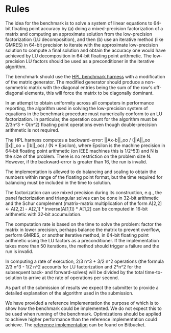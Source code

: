 
Rules
=====

The idea for the benchmark is to solve a system of linear equations to 64-bit
floating point accuracy by (a) doing a mixed-precision factorization of a matrix
and computing an approximate solution from the low-precision factorization (LU
decomposition), and then (b) use an iterative method (like GMRES) in 64-bit precision
to iterate with the approximate low-precision solution to compute a final
solution and obtain the accuracy one would have achieved by LU decomposition in
64-bit floating point arithmetic. The low-precision LU factors should be used
as a preconditioner in the iterative algorithm.

The benchmark should use the
[HPL benchmark harness](https://www.netlib.org/benchmark/hpl/) with a modification of the matrix
generator. The modified generator should produce a non-symmetric matrix with the diagonal
entries being the sum of the row's off-diagonal elements, this will force the matrix to
be diagonally dominant.

In an attempt to obtain uniformity across all computers in performance
reporting, the algorithm used in solving the low-precision system of equations
in the benchmark procedure must numerically conform to an LU factorization. In
particular, the operation count for the algorithm must be
2/3n^3 + O(n^2)
floating point operations even though double-precision arithmetic is not
required.

The HPL harness computes a backward-error:
||Ax-b\||\_oo / (||A||\_oo ||x||\_oo + ||b||\_oo) / (N * Epsilon),
where Epsilon is the machine precision in 64-bit
floating point arithmetic (on IEEE machines this is 1/2^53) and
N is the size of the problem. There is no restriction on the problem
size N. However, if the backward-error is greater than 16, the run
is invalid.

The implementation is allowed to do balancing and scaling to obtain the numbers
within range of the floating point format, but the time required for balancing
must be included in the time to solution.

The factorization can use mixed precision during its construction, e.g., the
panel factorization and triangular solves can be done in 32-bit arithmetic and
the Schur complement (matrix-matrix multiplication of the form
A[2,2] <- A[2,2] - A[2,1] * inverse(A[1,1]) * A[1,2]
can be computed in 16-bit arithmetic with 32-bit accumulation.

The computation rate is based on the time to solve the problem: factor the
matrix in lower precision, perhaps balance the matrix to prevent overflow,
perform GMRES, or another iterative method, in 64-bit floating point arithmetic using the LU factors as a
preconditioner. If the implementation takes more than 50 iterations, the method
should trigger a failure and the run is invalid.

In computing a rate of execution, 2/3 n^3 + 3/2 n^2 operations
(the formula 2/3 n^3 - 1/2 n^2
accounts for LU factorization and 2\*n^2 for the subsequent back- and
forward-solves) will be divided by the total time-to-solution to arrive
at the rate of operations per second.

As part of the submission of results we expect the submitter to provide a
detailed explanation of the algorithm used in the submission.

We have provided a reference implementation the purpose of which is to show how the
benchmark could be implemented. We do not expect this to be used when
running of the benchmark. Optimizations should be applied to achieve higher
performance than the reference implementation could achieve. The
[reference implementation](https://bitbucket.org/icl/hpl-ai/) can be found on Bitbucket.

